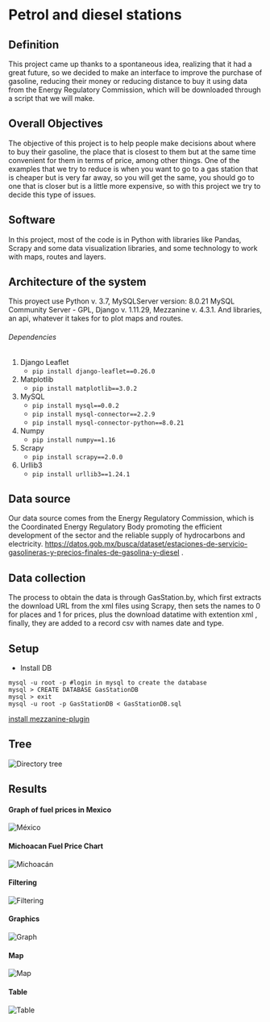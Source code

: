 # Petrol and diesel stations
## Definition
This project came up thanks to a spontaneous idea, realizing that it had a great future, so we decided to make an interface to improve the purchase of gasoline, reducing their money or reducing distance to buy it using data from the Energy Regulatory Commission, which will be downloaded through a script that we will make.
## Overall Objectives
The objective of this project is to help people make decisions about where to buy their gasoline, the place that is closest to them but at the same time convenient for them in terms of price, among other things. One of the examples that we try to reduce is when you want to go to a gas station that is cheaper but is very far away, so you will get the same, you should go to one that is closer but is a little more expensive, so with this project we try to decide this type of issues.
## Software
In this project, most of the code is in Python with libraries like Pandas, Scrapy and some data visualization libraries, and some technology to work with maps, routes and layers.
## Architecture of the system
This proyect use Python v. 3.7, MySQLServer version: 8.0.21 MySQL Community Server - GPL, Django v. 1.11.29, Mezzanine v. 4.3.1. And libraries, an api, whatever it takes for to plot maps and routes.
###### Dependencies
1. Django Leaflet
     - ```pip install django-leaflet==0.26.0```
2. Matplotlib
     - ```pip install matplotlib==3.0.2```
3. MySQL
     - ```pip install mysql==0.0.2```
     - ```pip install mysql-connector==2.2.9```
     - ```pip install mysql-connector-python==8.0.21```
4. Numpy
     - ```pip install numpy==1.16```
5. Scrapy
     - ```pip install scrapy==2.0.0```
6. Urllib3
     - ```pip install urllib3==1.24.1```
   
## Data source
Our data source comes from the Energy Regulatory Commission, which is the Coordinated Energy Regulatory Body promoting the efficient development of the sector and the reliable supply of hydrocarbons and electricity.
https://datos.gob.mx/busca/dataset/estaciones-de-servicio-gasolineras-y-precios-finales-de-gasolina-y-diesel .
## Data collection
The process to obtain the data is through GasStation.by, which first extracts the download URL from the xml files using Scrapy, then sets the names to 0 for places and 1 for prices, plus the download datatime with extention xml , finally, they are added to a record csv with names date and type.
## Setup
- Install DB
```
mysql -u root -p #login in mysql to create the database
mysql > CREATE DATABASE GasStationDB
mysql > exit
mysql -u root -p GasStationDB < GasStationDB.sql
```
[install mezzanine-plugin](https://github.com/GustavoAlfredoZA/GasStation-LocP/blob/master/mezzanine-plugin/README.rst)
## Tree
![Directory tree](tree.jpg) 
## Results
#### Graph of fuel prices in Mexico 
![México](IMG1.png) 
#### Michoacan Fuel Price Chart
![Michoacán](IMG2.png)
#### Filtering
![Filtering](Form1.png) 
#### Graphics
![Graph](Form2.png) 
#### Map
![Map](Map.png) 
#### Table
![Table](Table.png) 
